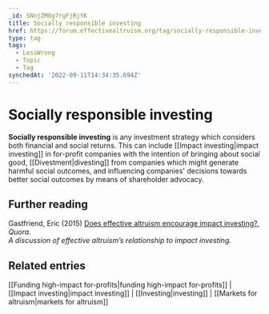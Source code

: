```yaml
---
_id: SNnjZM8g7rgFjRjYK
title: Socially responsible investing
href: https://forum.effectivealtruism.org/tag/socially-responsible-investing
type: tag
tags:
  - LessWrong
  - Topic
  - Tag
synchedAt: '2022-09-11T14:34:35.694Z'
---
```

# Socially responsible investing

**Socially responsible investing** is any investment strategy which considers both financial and social returns. This can include [[Impact investing|impact investing]] in for-profit companies with the intention of bringing about social good, [[Divestment|divesting]] from companies which might generate harmful social outcomes, and influencing companies' decisions towards better social outcomes by means of shareholder advocacy.

Further reading
---------------

Gastfriend, Eric (2015) [Does effective altruism encourage impact investing?](https://www.quora.com/Does-effective-altruism-encourage-impact-investing), *Quora*.  
*A discussion of effective altruism’s relationship to impact investing.*

Related entries
---------------

[[Funding high-impact for-profits|funding high-impact for-profits]] | [[Impact investing|impact investing]] | [[Investing|investing]] | [[Markets for altruism|markets for altruism]]